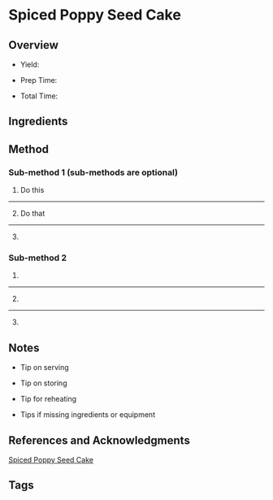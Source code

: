 # Spiced Poppy Seed Cake

## Overview

- Yield:

- Prep Time:

- Total Time:

## Ingredients



## Method

### Sub-method 1 (sub-methods are optional)

1. Do this
---
2. Do that
---
3.

### Sub-method 2

1.
---
2.
---
3.

## Notes

- Tip on serving

- Tip on storing

- Tip for reheating

- Tips if missing ingredients or equipment

## References and Acknowledgments

[Spiced Poppy Seed Cake](http://bakeat350.blogspot.com/2012/10/spiced-poppy-seed-cake.html)

## Tags


